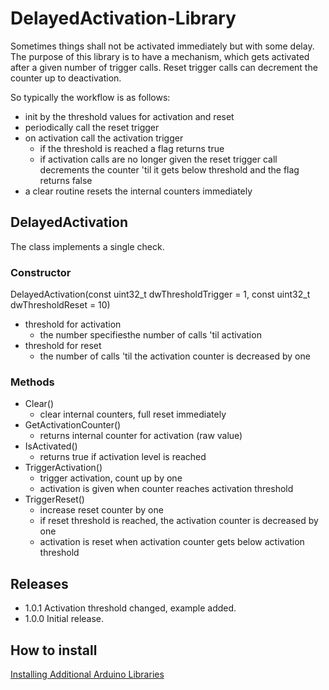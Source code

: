 # DelayedActivation-Library

Sometimes things shall not be activated immediately but with some delay.
The purpose of this library is to have a mechanism, which gets activated
after a given number of trigger calls. Reset trigger calls can decrement
the counter up to deactivation.

So typically the workflow is as follows:
- init by the threshold values for activation and reset
- periodically call the reset trigger
- on activation call the activation trigger
  - if the threshold is reached a flag returns true
  - if activation calls are no longer given the reset trigger call
    decrements the counter 'til it gets below threshold and the flag
    returns false
- a clear routine resets the internal counters immediately

## DelayedActivation

The class implements a single check.

### Constructor
DelayedActivation(const uint32_t dwThresholdTrigger = 1,
		  const uint32_t dwThresholdReset   = 10)
- threshold for activation
  - the number specifiesthe number of calls 'til activation
- threshold for reset
  - the number of calls 'til the activation counter is decreased by one

### Methods
- Clear()
  - clear internal counters, full reset immediately
- GetActivationCounter()
  - returns internal counter for activation (raw value)
- IsActivated()
  - returns true if activation level is reached
- TriggerActivation()
  - trigger activation, count up by one
  - activation is given when counter reaches activation threshold
- TriggerReset()
  - increase reset counter by one
  - if reset threshold is reached, the activation counter is decreased by one
  - activation is reset when activation counter gets below activation threshold

## Releases
- 1.0.1 Activation threshold changed, example added.
- 1.0.0 Initial release.

## How to install

[Installing Additional Arduino Libraries](https://www.arduino.cc/en/Guide/Libraries)
